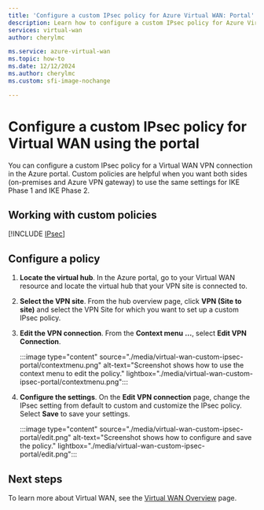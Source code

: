 ```yaml
---
title: 'Configure a custom IPsec policy for Azure Virtual WAN: Portal'
description: Learn how to configure a custom IPsec policy for Azure Virtual WAN using the portal.
services: virtual-wan
author: cherylmc

ms.service: azure-virtual-wan
ms.topic: how-to
ms.date: 12/12/2024
ms.author: cherylmc
ms.custom: sfi-image-nochange

---
```

# Configure a custom IPsec policy for Virtual WAN using the portal

You can configure a custom IPsec policy for a Virtual WAN VPN connection in the Azure portal. Custom policies are helpful when you want both sides (on-premises and Azure VPN gateway) to use the same settings for IKE Phase 1 and IKE Phase 2.

## Working with custom policies

[!INCLUDE [IPsec](../../includes/virtual-wan-ipsec-custom-include.md)]

## Configure a policy

1. **Locate the virtual hub**. In the Azure portal, go to your Virtual WAN resource and locate the virtual hub that your VPN site is connected to.

1. **Select the VPN site**. From the hub overview page, click **VPN (Site to site)** and select the VPN Site for which you want to set up a custom IPsec policy.

1. **Edit the VPN connection**. From the **Context menu** **...**, select **Edit VPN Connection**.

   :::image type="content" source="./media/virtual-wan-custom-ipsec-portal/contextmenu.png" alt-text="Screenshot shows how to use the context menu to edit the policy." lightbox="./media/virtual-wan-custom-ipsec-portal/contextmenu.png":::

1. **Configure the settings**. On the **Edit VPN connection** page, change the IPsec setting from default to custom and customize the IPsec policy. Select **Save** to save your settings.

   :::image type="content" source="./media/virtual-wan-custom-ipsec-portal/edit.png" alt-text="Screenshot shows how to configure and save the policy." lightbox="./media/virtual-wan-custom-ipsec-portal/edit.png":::

## Next steps

To learn more about Virtual WAN, see the [Virtual WAN Overview](virtual-wan-about.md) page.